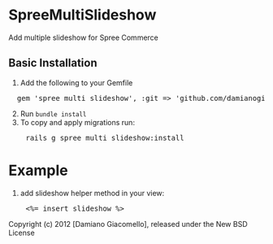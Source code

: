 SpreeMultiSlideshow
===================

Add multiple slideshow for Spree Commerce


Basic Installation
------------------

1. Add the following to your Gemfile
<pre>
  gem 'spree_multi_slideshow', :git => 'github.com/damianogiacomello/spree_multi_slideshow'
</pre>
2. Run `bundle install`
3. To copy and apply migrations run:
<pre>
	rails g spree_multi_slideshow:install
</pre>

Example
=======

1. add slideshow helper method in your view:
<pre>
	<%= insert_slideshow %>
</pre>


Copyright (c) 2012 [Damiano Giacomello], released under the New BSD License
